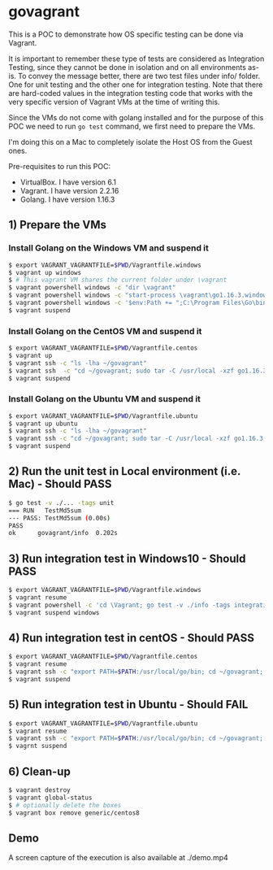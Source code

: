 # govagrant

This is a POC to demonstrate how OS specific testing can be done via Vagrant.  

It is important to remember these type of tests are considered as Integration Testing, since they cannot be done in isolation and on all environments as-is. To convey the message better, there are two test files under info/ folder. One for unit testing and the other one for integration testing. Note that there are hard-coded values in the integration testing code that works with the very specific version of Vagrant VMs at the time of writing this. 

Since the VMs do not come with golang installed and for the purpose of this POC we need to run `go test` command, we first need to prepare the VMs.

I'm doing this on a Mac to completely isolate the Host OS from the Guest ones.

Pre-requisites to run this POC:
- VirtualBox. I have version 6.1 
- Vagrant. I have version 2.2.16
- Golang. I have version 1.16.3

## 1) Prepare the VMs
### Install Golang on the Windows VM and suspend it
```bash
$ export VAGRANT_VAGRANTFILE=$PWD/Vagrantfile.windows
$ vagrant up windows
$ # This vagrant VM shares the current folder under \vagrant
$ vagrant powershell windows -c "dir \vagrant"
$ vagrant powershell windows -c "start-process \vagrant\go1.16.3.windows-amd64.msi -Wait"
$ vagrant powershell windows -c '$env:Path += ";C:\Program Files\Go\bin"'
$ vagrant suspend
```

### Install Golang on the CentOS VM and suspend it
```bash
$ export VAGRANT_VAGRANTFILE=$PWD/Vagrantfile.centos
$ vagrant up 
$ vagrant ssh -c "ls -lha ~/govagrant"
$ vagrant ssh  -c "cd ~/govagrant; sudo tar -C /usr/local -xzf go1.16.3.linux-amd64.tar.gz"
$ vagrant suspend
```


### Install Golang on the Ubuntu VM and suspend it
```bash
$ export VAGRANT_VAGRANTFILE=$PWD/Vagrantfile.ubuntu
$ vagrant up ubuntu
$ vagrant ssh -c "ls -lha ~/govagrant"
$ vagrant ssh -c "cd ~/govagrant; sudo tar -C /usr/local -xzf go1.16.3.linux-amd64.tar.gz"
$ vagrant suspend
```

## 2) Run the unit test in Local environment (i.e. Mac) - Should PASS
```bash
$ go test -v ./... -tags unit
=== RUN   TestMd5sum
--- PASS: TestMd5sum (0.00s)
PASS
ok      govagrant/info  0.202s
```

## 3) Run integration test in Windows10 - Should PASS
```bash
$ export VAGRANT_VAGRANTFILE=$PWD/Vagrantfile.windows
$ vagrant resume
$ vagrant powershell -c 'cd \Vagrant; go test -v ./info -tags integration'
$ vagrant suspend windows
```

## 4) Run integration test in centOS - Should PASS
```bash
$ export VAGRANT_VAGRANTFILE=$PWD/Vagrantfile.centos
$ vagrant resume
$ vagrant ssh -c "export PATH=$PATH:/usr/local/go/bin; cd ~/govagrant; go test -v ./... -tags integration"
$ vagrant suspend
```

## 5) Run integration test in Ubuntu - Should FAIL
```bash
$ export VAGRANT_VAGRANTFILE=$PWD/Vagrantfile.ubuntu
$ vagrant resume
$ vagrant ssh -c "export PATH=$PATH:/usr/local/go/bin; cd ~/govagrant; go test -v ./... -tags integration"
$ vagrnt suspend
```

## 6) Clean-up
```bash
$ vagrant destroy 
$ vagrant global-status
$ # optionally delete the boxes 
$ vagrant box remove generic/centos8 
```

## Demo
A screen capture of the execution is also available at ./demo.mp4